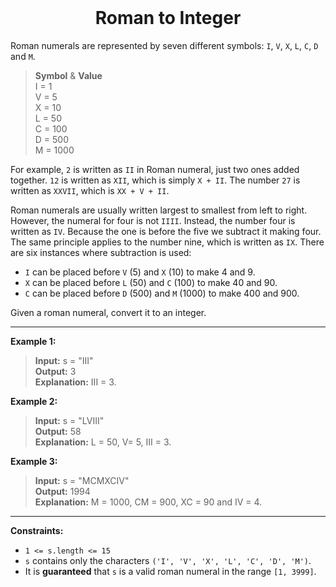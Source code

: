 
<br>

<h1 align="center">
  Roman to Integer
</h1>

Roman numerals are represented by seven different symbols:
`I`, `V`, `X`, `L`, `C`, `D` and `M`.

>**Symbol** & **Value**<br>
>I = 1<br>
>V = 5<br>
>X = 10<br>
>L = 50<br>
>C = 100<br>
>D = 500<br>
>M = 1000

For example, `2` is written as `II` in Roman numeral, just two ones added together.
`12` is written as `XII`, which is simply `X + II`. The number `27` is written as `XXVII`,
which is `XX + V + II`.

Roman numerals are usually written largest to smallest from left to right.
However, the numeral for four is not `IIII`. Instead, the number four is written as `IV`.
Because the one is before the five we subtract it making four.
The same principle applies to the number nine, which is written as `IX`.
There are six instances where subtraction is used:

- `I` can be placed before `V` (5) and `X` (10) to make 4 and 9. 
- `X` can be placed before `L` (50) and `C` (100) to make 40 and 90. 
- `C` can be placed before `D` (500) and `M` (1000) to make 400 and 900.

Given a roman numeral, convert it to an integer.

---

**Example 1:**
>**Input:** s = "III"<br>
>**Output:** 3<br>
>**Explanation:** III = 3.

**Example 2:**
>**Input:** s = "LVIII"<br>
>**Output:** 58<br>
>**Explanation:** L = 50, V= 5, III = 3.

**Example 3:**
>**Input:** s = "MCMXCIV"<br>
>**Output:** 1994<br>
>**Explanation:** M = 1000, CM = 900, XC = 90 and IV = 4.

---

**Constraints:**
- `1 <= s.length <= 15`
- `s` contains only the characters `('I', 'V', 'X', 'L', 'C', 'D', 'M')`.
- It is **guaranteed** that `s` is a valid roman numeral in the range `[1, 3999]`.